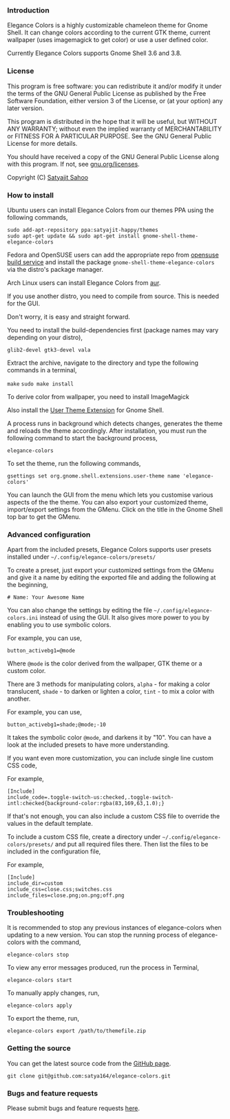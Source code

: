 ### Introduction

Elegance Colors is a highly customizable chameleon theme for Gnome Shell. It can change colors according to the current GTK theme, current wallpaper (uses imagemagick to get color) or use a user defined color.

Currently Elegance Colors supports Gnome Shell 3.6 and 3.8.

### License

This program is free software: you can redistribute it and/or modify it under the terms of the GNU General Public License as published by the Free Software Foundation, either version 3 of the License, or (at your option) any later version.

This program is distributed in the hope that it will be useful, but WITHOUT ANY WARRANTY; without even the implied warranty of MERCHANTABILITY or FITNESS FOR A PARTICULAR PURPOSE. See the GNU General Public License for more details.

You should have received a copy of the GNU General Public License along with this program.  If not, see [gnu.org/licenses](http://www.gnu.org/licenses/).

Copyright (C) [Satyajit Sahoo](mailto:satyajit.happy@gmail.com)

### How to install

Ubuntu users can install Elegance Colors from our themes PPA using the following commands,

	sudo add-apt-repository ppa:satyajit-happy/themes
	sudo apt-get update && sudo apt-get install gnome-shell-theme-elegance-colors

Fedora and OpenSUSE users can add the appropriate repo from [opensuse build service](http://download.opensuse.org/repositories/home:/satya164:/elegance-colors/) and install the package `gnome-shell-theme-elegance-colors` via the distro's package manager.

Arch Linux users can install Elegance Colors from [aur](https://aur.archlinux.org/packages/gnome-shell-themes-elegance-colors/).

If you use another distro, you need to compile from source. This is needed for the GUI.

Don't worry, it is easy and straight forward.

You need to install the build-dependencies first (package names may vary depending on your distro),

`glib2-devel gtk3-devel vala`

Extract the archive, navigate to the directory and type the following commands in a terminal,

`make`
`sudo make install`

To derive color from wallpaper, you need to install ImageMagick

Also install the [User Theme Extension](https://extensions.gnome.org/extension/19/user-themes/) for Gnome Shell.

A process runs in background which detects changes, generates the theme and reloads the theme accordingly. After installation, you must run the following command to start the background process,

`elegance-colors`

To set the theme, run the following commands,

`gsettings set org.gnome.shell.extensions.user-theme name 'elegance-colors'`

You can launch the GUI from the menu which lets you customise various aspects of the the theme. You can also export your customized theme, import/export settings from the GMenu. Click on the title in the Gnome Shell top bar to get the GMenu.

### Advanced configuration

Apart from the included presets, Elegance Colors supports user presets installed under `~/.config/elegance-colors/presets/`

To create a preset, just export your customized settings from the GMenu and give it a name by editing the exported file and adding the following at the beginning,

`# Name: Your Awesome Name`

You can also change the settings by editing the file `~/.config/elegance-colors.ini` instead of using the GUI. It also gives more power to you by enabling you to use symbolic colors.

For example, you can use,

`button_activebg1=@mode`

Where `@mode` is the color derived from the wallpaper, GTK theme or a custom color.

There are 3 methods for manipulating colors, `alpha` - for making a color translucent, `shade` - to darken or lighten a color, `tint` - to mix a color with another.

For example, you can use,

`button_activebg1=shade;@mode;-10`

It takes the symbolic color `@mode`, and darkens it by "10". You can have a look at the included presets to have more understanding.

If you want even more customization, you can include single line custom CSS code,

For example,

	[Include]
	include_code=.toggle-switch-us:checked,.toggle-switch-intl:checked{background-color:rgba(83,169,63,1.0);}

If that's not enough, you can also include a custom CSS file to override the values in the default template.

To include a custom CSS file, create a directory under `~/.config/elegance-colors/presets/` and put all required files there. Then list the files to be included in the configuration file,

For example,

	[Include]
	include_dir=custom
	include_css=close.css;switches.css
	include_files=close.png;on.png;off.png

### Troubleshooting

It is recommended to stop any previous instances of elegance-colors when updating to a new version. You can stop the running process of elegance-colors with the command,

`elegance-colors stop`

To view any error messages produced, run the process in Terminal,

`elegance-colors start`

To manually apply changes, run,

`elegance-colors apply`

To export the theme, run,

`elegance-colors export /path/to/themefile.zip`

### Getting the source

You can get the latest source code from the [GitHub page](https://github.com/satya164/elegance-colors).

`git clone git@github.com:satya164/elegance-colors.git`

### Bugs and feature requests

Please submit bugs and feature requests [here](http://github.com/satya164/elegance-colors/issues).
